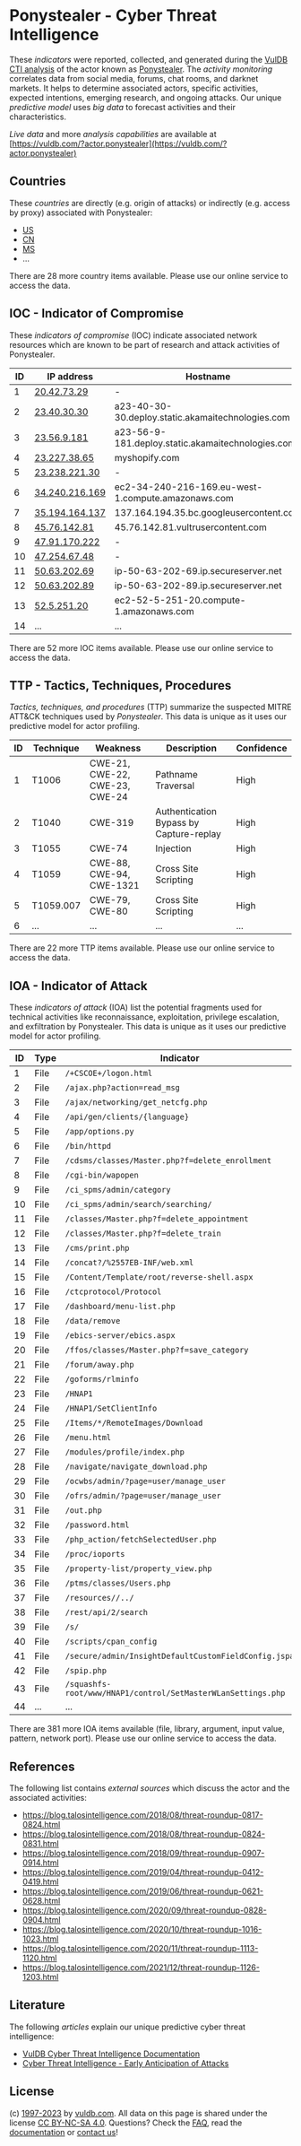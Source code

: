# Ponystealer - Cyber Threat Intelligence

These _indicators_ were reported, collected, and generated during the [VulDB CTI analysis](https://vuldb.com/?kb.cti) of the actor known as [Ponystealer](https://vuldb.com/?actor.ponystealer). The _activity monitoring_ correlates data from social media, forums, chat rooms, and darknet markets. It helps to determine associated actors, specific activities, expected intentions, emerging research, and ongoing attacks. Our unique _predictive model_ uses _big data_ to forecast activities and their characteristics.

_Live data_ and more _analysis capabilities_ are available at [https://vuldb.com/?actor.ponystealer](https://vuldb.com/?actor.ponystealer)

## Countries

These _countries_ are directly (e.g. origin of attacks) or indirectly (e.g. access by proxy) associated with Ponystealer:

* [US](https://vuldb.com/?country.us)
* [CN](https://vuldb.com/?country.cn)
* [MS](https://vuldb.com/?country.ms)
* ...

There are 28 more country items available. Please use our online service to access the data.

## IOC - Indicator of Compromise

These _indicators of compromise_ (IOC) indicate associated network resources which are known to be part of research and attack activities of Ponystealer.

ID | IP address | Hostname | Campaign | Confidence
-- | ---------- | -------- | -------- | ----------
1 | [20.42.73.29](https://vuldb.com/?ip.20.42.73.29) | - | - | High
2 | [23.40.30.30](https://vuldb.com/?ip.23.40.30.30) | a23-40-30-30.deploy.static.akamaitechnologies.com | - | High
3 | [23.56.9.181](https://vuldb.com/?ip.23.56.9.181) | a23-56-9-181.deploy.static.akamaitechnologies.com | - | High
4 | [23.227.38.65](https://vuldb.com/?ip.23.227.38.65) | myshopify.com | - | High
5 | [23.238.221.30](https://vuldb.com/?ip.23.238.221.30) | - | - | High
6 | [34.240.216.169](https://vuldb.com/?ip.34.240.216.169) | ec2-34-240-216-169.eu-west-1.compute.amazonaws.com | - | Medium
7 | [35.194.164.137](https://vuldb.com/?ip.35.194.164.137) | 137.164.194.35.bc.googleusercontent.com | - | Medium
8 | [45.76.142.81](https://vuldb.com/?ip.45.76.142.81) | 45.76.142.81.vultrusercontent.com | - | High
9 | [47.91.170.222](https://vuldb.com/?ip.47.91.170.222) | - | - | High
10 | [47.254.67.48](https://vuldb.com/?ip.47.254.67.48) | - | - | High
11 | [50.63.202.69](https://vuldb.com/?ip.50.63.202.69) | ip-50-63-202-69.ip.secureserver.net | - | High
12 | [50.63.202.89](https://vuldb.com/?ip.50.63.202.89) | ip-50-63-202-89.ip.secureserver.net | - | High
13 | [52.5.251.20](https://vuldb.com/?ip.52.5.251.20) | ec2-52-5-251-20.compute-1.amazonaws.com | - | Medium
14 | ... | ... | ... | ...

There are 52 more IOC items available. Please use our online service to access the data.

## TTP - Tactics, Techniques, Procedures

_Tactics, techniques, and procedures_ (TTP) summarize the suspected MITRE ATT&CK techniques used by _Ponystealer_. This data is unique as it uses our predictive model for actor profiling.

ID | Technique | Weakness | Description | Confidence
-- | --------- | -------- | ----------- | ----------
1 | T1006 | CWE-21, CWE-22, CWE-23, CWE-24 | Pathname Traversal | High
2 | T1040 | CWE-319 | Authentication Bypass by Capture-replay | High
3 | T1055 | CWE-74 | Injection | High
4 | T1059 | CWE-88, CWE-94, CWE-1321 | Cross Site Scripting | High
5 | T1059.007 | CWE-79, CWE-80 | Cross Site Scripting | High
6 | ... | ... | ... | ...

There are 22 more TTP items available. Please use our online service to access the data.

## IOA - Indicator of Attack

These _indicators of attack_ (IOA) list the potential fragments used for technical activities like reconnaissance, exploitation, privilege escalation, and exfiltration by Ponystealer. This data is unique as it uses our predictive model for actor profiling.

ID | Type | Indicator | Confidence
-- | ---- | --------- | ----------
1 | File | `/+CSCOE+/logon.html` | High
2 | File | `/ajax.php?action=read_msg` | High
3 | File | `/ajax/networking/get_netcfg.php` | High
4 | File | `/api/gen/clients/{language}` | High
5 | File | `/app/options.py` | High
6 | File | `/bin/httpd` | Medium
7 | File | `/cdsms/classes/Master.php?f=delete_enrollment` | High
8 | File | `/cgi-bin/wapopen` | High
9 | File | `/ci_spms/admin/category` | High
10 | File | `/ci_spms/admin/search/searching/` | High
11 | File | `/classes/Master.php?f=delete_appointment` | High
12 | File | `/classes/Master.php?f=delete_train` | High
13 | File | `/cms/print.php` | High
14 | File | `/concat?/%2557EB-INF/web.xml` | High
15 | File | `/Content/Template/root/reverse-shell.aspx` | High
16 | File | `/ctcprotocol/Protocol` | High
17 | File | `/dashboard/menu-list.php` | High
18 | File | `/data/remove` | Medium
19 | File | `/ebics-server/ebics.aspx` | High
20 | File | `/ffos/classes/Master.php?f=save_category` | High
21 | File | `/forum/away.php` | High
22 | File | `/goforms/rlminfo` | High
23 | File | `/HNAP1` | Low
24 | File | `/HNAP1/SetClientInfo` | High
25 | File | `/Items/*/RemoteImages/Download` | High
26 | File | `/menu.html` | Medium
27 | File | `/modules/profile/index.php` | High
28 | File | `/navigate/navigate_download.php` | High
29 | File | `/ocwbs/admin/?page=user/manage_user` | High
30 | File | `/ofrs/admin/?page=user/manage_user` | High
31 | File | `/out.php` | Medium
32 | File | `/password.html` | High
33 | File | `/php_action/fetchSelectedUser.php` | High
34 | File | `/proc/ioports` | High
35 | File | `/property-list/property_view.php` | High
36 | File | `/ptms/classes/Users.php` | High
37 | File | `/resources//../` | High
38 | File | `/rest/api/2/search` | High
39 | File | `/s/` | Low
40 | File | `/scripts/cpan_config` | High
41 | File | `/secure/admin/InsightDefaultCustomFieldConfig.jspa` | High
42 | File | `/spip.php` | Medium
43 | File | `/squashfs-root/www/HNAP1/control/SetMasterWLanSettings.php` | High
44 | ... | ... | ...

There are 381 more IOA items available (file, library, argument, input value, pattern, network port). Please use our online service to access the data.

## References

The following list contains _external sources_ which discuss the actor and the associated activities:

* https://blog.talosintelligence.com/2018/08/threat-roundup-0817-0824.html
* https://blog.talosintelligence.com/2018/08/threat-roundup-0824-0831.html
* https://blog.talosintelligence.com/2018/09/threat-roundup-0907-0914.html
* https://blog.talosintelligence.com/2019/04/threat-roundup-0412-0419.html
* https://blog.talosintelligence.com/2019/06/threat-roundup-0621-0628.html
* https://blog.talosintelligence.com/2020/09/threat-roundup-0828-0904.html
* https://blog.talosintelligence.com/2020/10/threat-roundup-1016-1023.html
* https://blog.talosintelligence.com/2020/11/threat-roundup-1113-1120.html
* https://blog.talosintelligence.com/2021/12/threat-roundup-1126-1203.html

## Literature

The following _articles_ explain our unique predictive cyber threat intelligence:

* [VulDB Cyber Threat Intelligence Documentation](https://vuldb.com/?kb.cti)
* [Cyber Threat Intelligence - Early Anticipation of Attacks](https://www.scip.ch/en/?labs.20201022)

## License

(c) [1997-2023](https://vuldb.com/?kb.changelog) by [vuldb.com](https://vuldb.com/?kb.about). All data on this page is shared under the license [CC BY-NC-SA 4.0](https://creativecommons.org/licenses/by-nc-sa/4.0/). Questions? Check the [FAQ](https://vuldb.com/?kb.faq), read the [documentation](https://vuldb.com/?kb) or [contact us](https://vuldb.com/?contact)!
